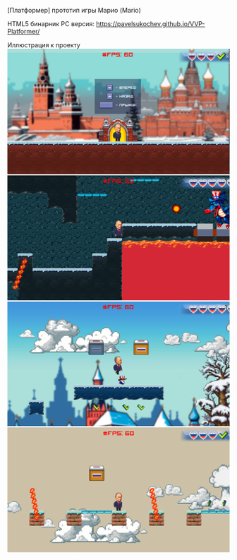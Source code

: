 [Платформер] прототип игры Марио (Mario)

HTML5 бинарник PC версия:
https://pavelsukochev.github.io/VVP-Platformer/

Иллюстрация к проекту
![Иллюстрация к проекту](https://github.com/PavelSukochev/VVP-Platformer/blob/main/Screens/1.png)
![Иллюстрация к проекту2](https://github.com/PavelSukochev/VVP-Platformer/blob/main/Screens/2.png)
![Иллюстрация к проекту3](https://github.com/PavelSukochev/VVP-Platformer/blob/main/Screens/3.png)
![Иллюстрация к проекту4](https://github.com/PavelSukochev/VVP-Platformer/blob/main/Screens/4.png)
